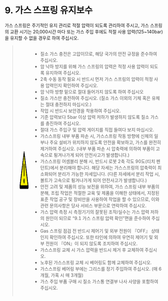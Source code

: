 ﻿# 9. 가스 스프링 유지보수

가스 스프링은 주기적인 유지 관리로 적절 압력이 되도록 관리하여 주시고, 가스 스프링의 교환 시기는 20,000시간 마다 또는 가스 주입 후에도 적절 사용 압력(125~140bar)을 유지할 수 없을 경우로 하여 주십시오.



<blockquote>
<table border="0">
<thead>
  <tr>
    <td>
    <div align="center">
      <img src="../_assets/주의표시.png" width = 120 height = 120>
    </div>
    </td>
    <td colspan="4">

-	질소 가스 충전은 고압이므로, 해당 국가의 안전 규정을 준수하여 주십시오.
-	암 낙하 방지를 위해 가스 스프링의 압력은 적정 사용 압력이 되도록 유지하여 주십시오.
-	2축 수동 동작 필요 시 반드시 먼저 가스 스프링의 압력이 적정 사용 압력인지 확인하여 주십시오.
-	암 낙하 방향 밑으로 절대 들어가지 않도록 하여 주십시오
-	질소 가스만 충전하여 주십시오.
(질소 가스 이외의 기체 혹은 유체는 절대 충전하지 마십시오.)
-	작업 시 반드시 보안경을 착용하여 주십시오. 
-	기준 압력보다 5bar 이상 압력 저하가 발생하지 않도록 질소 가스를 충진하여 주십시오.
-	절대 가스 주입구 및 압력 게이지를 직접 들여다 보지 마십시오.
-	가스스프링 내부 부품 파손 시, 가스스프링 작동 방향에 신체의 일부나 주요 설비가 위치하지 않도록 안전을 확보하고, 가스를 완전히 제거하여 주십시오.
(내부 부품 파손 시 압축력에 의하여 부품이 고속으로 튕겨나가게 되어 안전사고가 발생합니다.)
-	가스스프링 어셈블리 분해 시, 반드시 로봇 2축 각도 90도(티치 펜던트)에서 분리해야 합니다.  해당 자세는 가스스프링의 압축력이 최소화되어 분리가 가능한 자세입니다. 
(다른 자세에서 분리 작업 시, 볼트가 고속으로 튕겨나가게 되어 안전사고가 발생합니다.)
-	안전 고려 및 제품의 성능 보전을 위하여, 가스 스프링 내부 부품의 분해, 조립 작업은 적절한 교육 및 제품을 이해한 상태에서, 지정된 표준 작업 공구 및 장비만을 사용하여 작업을 할 수 있으므로, 이와 관련 문의사항은 당사 서비스 부문으로 연락하여 주십시오.
-	가스 압력 측정 시 측정기기의 잘못된 조작/실수는 가스 압력 저하의 원인이 되므로 “9.1 가스 스프링 압력 확인”편을 준수하여 주십시오.
-	Gas 스프링 점검 전 반드시 제어기 및 외부 전원이 『OFF』 상태인지 확인하여 주십시오. 또한 타인에 의하여 우연히 제어기 및 외부 전원이 『ON』이 되지 않도록 조치하여 주십시오.
-	가스스프링 교체 시 가스 압력을 반드시 제거 후 교체하여 주십시오.
-	노후된 가스스프링 교체 시 베어링도 함께 교체하여 주십시오.
-	가스스프링 베어링 부에는 그리스를 정기 주입하여 주십시오. 
(매 6개월, 가혹 시 매 3개월)
-	가스 주입 부품 구매 시 질소 가스통 연결부 나사 사양을 포함하여 주십시오.

</td>
  </tr>
</thead>
</table>
</blockquote>


